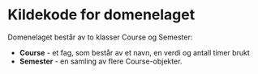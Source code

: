 # Kildekode for domenelaget

Domenelaget består av to klasser Course og Semester:

- **Course** - et fag, som består av et navn, en verdi og antall timer brukt
- **Semester** - en samling av flere Course-objekter.